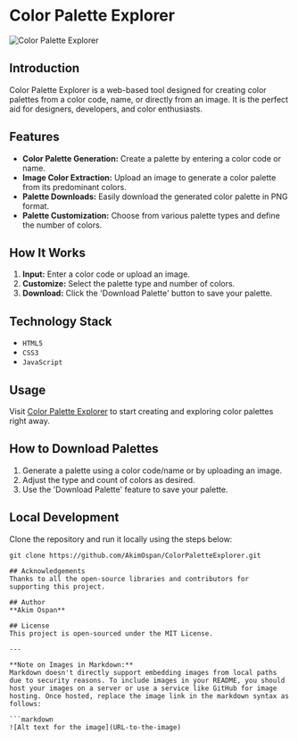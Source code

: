 # Color Palette Explorer

![Color Palette Explorer](https://pay4ok-exe.github.io/ColorPaletteExplorer/assets/images/color-palette-explorer-screenshot.png)

## Introduction
Color Palette Explorer is a web-based tool designed for creating color palettes from a color code, name, or directly from an image. It is the perfect aid for designers, developers, and color enthusiasts.

## Features
- **Color Palette Generation:** Create a palette by entering a color code or name.
- **Image Color Extraction:** Upload an image to generate a color palette from its predominant colors.
- **Palette Downloads:** Easily download the generated color palette in PNG format.
- **Palette Customization:** Choose from various palette types and define the number of colors.

## How It Works
1. **Input:** Enter a color code or upload an image.
2. **Customize:** Select the palette type and number of colors.
3. **Download:** Click the 'Download Palette' button to save your palette.

## Technology Stack
- `HTML5`
- `CSS3`
- `JavaScript`

## Usage
Visit [Color Palette Explorer](https://pay4ok-exe.github.io/ColorPaletteExplorer/) to start creating and exploring color palettes right away.

## How to Download Palettes
1. Generate a palette using a color code/name or by uploading an image.
2. Adjust the type and count of colors as desired.
3. Use the 'Download Palette' feature to save your palette.

## Local Development
Clone the repository and run it locally using the steps below:

```shell
git clone https://github.com/AkimOspan/ColorPaletteExplorer.git

## Acknowledgements
Thanks to all the open-source libraries and contributors for supporting this project.

## Author
**Akim Ospan**

## License
This project is open-sourced under the MIT License.

---

**Note on Images in Markdown:**
Markdown doesn't directly support embedding images from local paths due to security reasons. To include images in your README, you should host your images on a server or use a service like GitHub for image hosting. Once hosted, replace the image link in the markdown syntax as follows:

```markdown
![Alt text for the image](URL-to-the-image)

